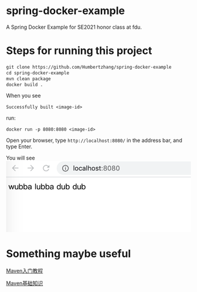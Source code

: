# spring-docker-example
A Spring Docker Example for SE2021 honor class at fdu.

# Steps for running this project

```
git clone https://github.com/Humbertzhang/spring-docker-example
cd spring-docker-example
mvn clean package
docker build .
```
When you see 
```
Successfully built <image-id>
```
run:
```
docker run -p 8080:8080 <image-id>
```

Open your browser, type `http://localhost:8080/` in the address bar, and type Enter.

You will see 
![](pictures/browser.png)


# Something maybe useful

[Maven入门教程](https://cloud.tencent.com/developer/article/1381622)

[Maven基础知识](https://www.imooc.com/wiki/mavenlesson/mavenintroduction.html)


